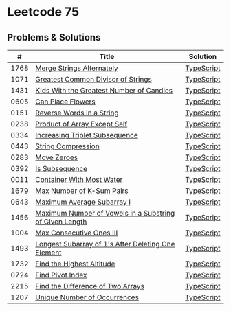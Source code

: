 # Leetcode 75

## Problems & Solutions

| # | Title | Solution |
|---| ----- | -------- |
| 1768 | [Merge Strings Alternately](https://leetcode.com/problems/merge-strings-alternately/description/?envType=study-plan-v2&envId=leetcode-75) | [TypeScript](https://github.com/AdrianNavarroGabino/leetcode/blob/main/LeetCode75/0001-mergeStringsAlternately.ts) |
| 1071 | [Greatest Common Divisor of Strings](https://leetcode.com/problems/greatest-common-divisor-of-strings/submissions/1153425974/?envType=study-plan-v2&envId=leetcode-75) | [TypeScript](https://github.com/AdrianNavarroGabino/leetcode/blob/main/LeetCode75/0002-greatestCommonDivisorOfStrings.ts) |
| 1431 | [Kids With the Greatest Number of Candies](https://leetcode.com/problems/kids-with-the-greatest-number-of-candies/description/?envType=study-plan-v2&envId=leetcode-75) | [TypeScript](https://github.com/AdrianNavarroGabino/leetcode/blob/main/LeetCode75/0003-kidsWithTheGreatestNumberOfCandies.ts) |
| 0605 | [Can Place Flowers](https://leetcode.com/problems/can-place-flowers/description/?envType=study-plan-v2&envId=leetcode-75) | [TypeScript](https://github.com/AdrianNavarroGabino/leetcode/blob/main/LeetCode75/0004-canPlaceFlowers.ts) |
| 0151 | [Reverse Words in a String](https://leetcode.com/problems/reverse-words-in-a-string/description/?envType=study-plan-v2&envId=leetcode-75) | [TypeScript](https://github.com/AdrianNavarroGabino/leetcode/blob/main/LeetCode75/0006-reverseWordsInAString.ts) |
| 0238 | [Product of Array Except Self](https://leetcode.com/problems/product-of-array-except-self/description/?envType=study-plan-v2&envId=leetcode-75) | [TypeScript](https://github.com/AdrianNavarroGabino/leetcode/blob/main/LeetCode75/0007-productOfArrayExceptSelf.ts) |
| 0334 | [Increasing Triplet Subsequence](https://leetcode.com/problems/increasing-triplet-subsequence/description/?envType=study-plan-v2&envId=leetcode-75) | [TypeScript](https://github.com/AdrianNavarroGabino/leetcode/blob/main/LeetCode75/0008-increasingTripletSubsequence.ts) |
| 0443 | [String Compression](https://leetcode.com/problems/string-compression/description/?envType=study-plan-v2&envId=leetcode-75) | [TypeScript](https://github.com/AdrianNavarroGabino/leetcode/blob/main/LeetCode75/0009-stringCompression.ts) |
| 0283 | [Move Zeroes](https://leetcode.com/problems/move-zeroes/description/?envType=study-plan-v2&envId=leetcode-75) | [TypeScript](https://github.com/AdrianNavarroGabino/leetcode/blob/main/LeetCode75/0010-moveZeroes.ts) |
| 0392 | [Is Subsequence](https://leetcode.com/problems/is-subsequence/description/?envType=study-plan-v2&envId=leetcode-75) | [TypeScript](https://github.com/AdrianNavarroGabino/leetcode/blob/main/LeetCode75/0011-isSubsequence.ts) |
| 0011 | [Container With Most Water](https://leetcode.com/problems/container-with-most-water/description/?envType=study-plan-v2&envId=leetcode-75) | [TypeScript](https://github.com/AdrianNavarroGabino/leetcode/blob/main/LeetCode75/0012-containerWithMostWater.ts) |
| 1679 | [Max Number of K-Sum Pairs](https://leetcode.com/problems/max-number-of-k-sum-pairs/description/?envType=study-plan-v2&envId=leetcode-75) | [TypeScript](https://github.com/AdrianNavarroGabino/leetcode/blob/main/LeetCode75/0013-maxNumberOfKSumPairs.ts) |
| 0643 | [Maximum Average Subarray I](https://leetcode.com/problems/maximum-average-subarray-i/description/?envType=study-plan-v2&envId=leetcode-75) | [TypeScript](https://github.com/AdrianNavarroGabino/leetcode/blob/main/LeetCode75/0014-maximumAverageSubarrayI.ts) |
| 1456 | [Maximum Number of Vowels in a Substring of Given Length](https://leetcode.com/problems/maximum-number-of-vowels-in-a-substring-of-given-length/description/?envType=study-plan-v2&envId=leetcode-75) | [TypeScript](https://github.com/AdrianNavarroGabino/leetcode/blob/main/LeetCode75/0015-maximumNumberOfVowelsInASubstringOfGivenLength.ts) |
| 1004 | [Max Consecutive Ones III](https://leetcode.com/problems/max-consecutive-ones-iii/description/?envType=study-plan-v2&envId=leetcode-75) | [TypeScript](https://github.com/AdrianNavarroGabino/leetcode/blob/main/LeetCode75/0016-maxConsecutiveOnesIII.ts) |
| 1493 | [Longest Subarray of 1's After Deleting One Element](https://leetcode.com/problems/longest-subarray-of-1s-after-deleting-one-element/description/?envType=study-plan-v2&envId=leetcode-75) | [TypeScript](https://github.com/AdrianNavarroGabino/leetcode/blob/main/LeetCode75/0017-longestSubarrayOf1sAfterDeletingOneElement.ts) |
| 1732 | [Find the Highest Altitude](https://leetcode.com/problems/find-the-highest-altitude/description/?envType=study-plan-v2&envId=leetcode-75) | [TypeScript](https://github.com/AdrianNavarroGabino/leetcode/blob/main/LeetCode75/0018-findTheHighestAltitude.ts) |
| 0724 | [Find Pivot Index](https://leetcode.com/problems/find-pivot-index/description/?envType=study-plan-v2&envId=leetcode-75) | [TypeScript](https://github.com/AdrianNavarroGabino/leetcode/blob/main/LeetCode75/0019-findPivotIndex.ts) |
| 2215 | [Find the Difference of Two Arrays](https://leetcode.com/problems/find-the-difference-of-two-arrays/description/?envType=study-plan-v2&envId=leetcode-75) | [TypeScript](https://github.com/AdrianNavarroGabino/leetcode/blob/main/LeetCode75/0020-findTheDifferenceOfTwoArrays.ts) |
| 1207 | [Unique Number of Occurrences](https://leetcode.com/problems/unique-number-of-occurrences/description/?envType=study-plan-v2&envId=leetcode-75) | [TypeScript](https://github.com/AdrianNavarroGabino/leetcode/blob/main/LeetCode75/0021-uniqueNumberOfOccurrences.ts) |